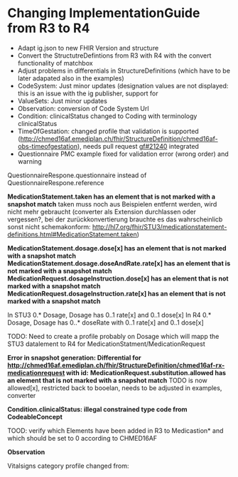 # Changing ImplementationGuide from R3 to R4
- Adapt ig.json to new FHIR Version and structure
- Convert the StructutreDefintions from R3 with R4 with the convert functionality of matchbox
- Adjust problems in differentials in StructureDefinitions (which have to be later adapated also in the examples)
- CodeSystem: Just minor updates (designation values are not displayed: this is an issue with the ig publisher, support for 
- ValueSets: Just minor updates
- Observation:  conversion of Code System Url
- Condition: clinicalStatus changed to Coding with terminology clinicalStatus
- TimeOfGestation: changed profile that validation is supported (http://chmed16af.emediplan.ch/fhir/StructureDefinition/chmed16af-obs-timeofgestation), needs pull request [gf#21240](https://github.com/hapifhir/org.hl7.fhir.core/pull/21) integrated
- Questionnaire PMC example fixed for validation error (wrong order) and warning


QuestionnaireRespone.questionnaire instead of QuestionnaireRespone.reference

**MedicationStatement.taken has an element that is not marked with a snapshot match**
taken muss noch aus Beispielen entfernt werden, wird nicht mehr gebraucht (converter als Extension durchlassen oder vergessen?, bei der zurückkonvertierung brauchte es das wahrscheinlicb sonst nicht schemakonform: http://hl7.org/fhir/STU3/medicationstatement-definitions.html#MedicationStatement.taken)

**MedicationStatement.dosage.dose[x] has an element that is not marked with a snapshot match**
**MedicationStatement.dosage.doseAndRate.rate[x] has an element that is not marked with a snapshot match**
**MedicationRequest.dosageInstruction.dose[x] has an element that is not marked with a snapshot match**
**MedicationRequest.dosageInstruction.rate[x] has an element that is not marked with a snapshot match**

In STU3 0.* Dosage, Dosage has 0..1 rate[x] and 0..1 dose[x]
In R4 0.* Dosage, Dosage has 0..* doseRate with 0..1 rate[x] and  0..1 dose[x]

TODO: Need to create a profile probably on Dosage which will mapp the STU3 datalement to R4 for MedicationStatment/MedicationRequest

**Error in snapshot generation: Differential for http://chmed16af.emediplan.ch/fhir/StructureDefinition/chmed16af-rx-medicationrequest with id:** 
**MedicationRequest.substitution.allowed has an element that is not marked with a snapshot match**
TODO is now allowed[x], restricted back to booelan, needs to be adjusted in examples, converter

**Condition.clinicalStatus: illegal constrained type code from CodeableConcept**

TOOD: verify which Elements have been added in R3 to Medicastion* and which should be set to 0 according to CHMED16AF

**Observation**

Vitalsigns category profile changed from:

  <category>
    <coding>
      <system value="http://hl7.org/fhir/observation-category"/>
      <code value="vital-signs"/>
      <display value="Vital Signs"/>
    </coding>
  </category>

<category> 
    <coding> 
      <system value="http://terminology.hl7.org/CodeSystem/observation-category"/> 
      <code value="vital-signs"/> 
      <display value="Vital Signs"/> 
    </coding> 
  </category> 